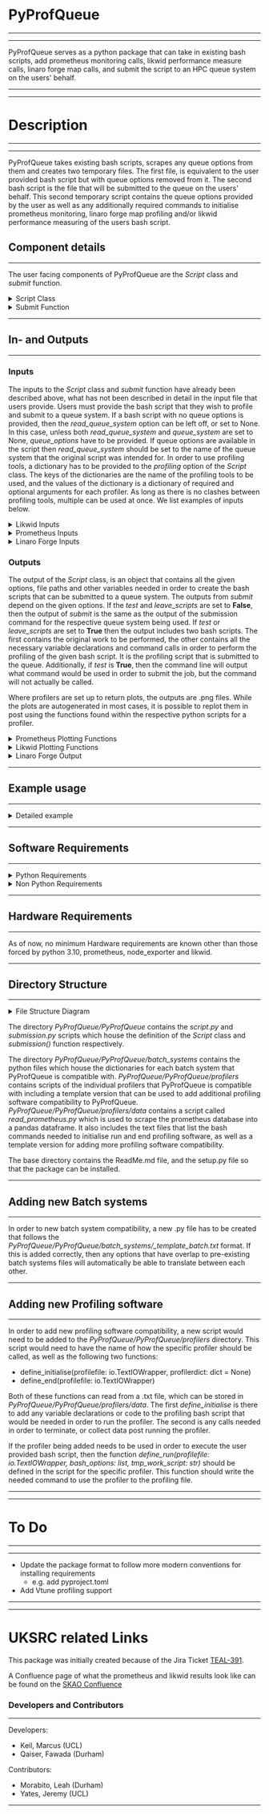 # PyProfQueue

___
___
PyProfQueue serves as a python package that can take in existing bash scripts, add prometheus monitoring calls, 
likwid performance measure calls, linaro forge map calls, and submit the script to an HPC queue system on the users' 
behalf.
___
___
# Description

___
___
PyProfQueue takes existing bash scripts, scrapes any queue options from them and creates two temporary files. The first 
file, is equivalent to the user provided bash script but with queue options removed from it. The second bash script is
the file that will be submitted to the queue on the users' behalf. This second temporary script contains the queue 
options provided by the user as well as any additionally required commands to initialise prometheus monitoring, linaro
forge map profiling and/or likwid performance measuring of the users bash script.
## Component details
___
The user facing components of PyProfQueue are the *Script* class and *submit* function.

<details>

<summary>Script Class</summary>

### Script Class

The *Script* class is used in the following way, and the following options are available:
```
script = PyProfQueue.Script(queue_system: str,
                            work_script: str,
                            read_queue_system: str =None,
                            queue_options: dict = None,
                            profiling: dict = None
                            )   
```
|           Option           | Description                                                                                                                        |
|:--------------------------:|------------------------------------------------------------------------------------------------------------------------------------|
|        queue_system        | The intended target queue system (Supports Slurm and PBS Torque)                                                                   |
|        work_script         | The bash script which contains the queue options and work to be done                                                               |
|read_queue_system (Optional)| The name of the queue system for which the script was written if it was written for a queue system                                 |
|  queue_options (Optional)  | Any queue options to add or override when compared to the work_script                                                              |
|    profiling (Optional)    | Dictionary with keys representing which profiler to use with values of dictionaries listing profiler options such as "requirements"|


The queue options that PyProfQueue supports are dependent on the batch system, for more details, we advise looking 
at the dictionaries in ./PyProfQueue/batch_systems/<batch system of interets>.py in order to find option compatibility.

Any *Script* object, then comes with three additional methods intended to be used by users. These methods are:

#### change_options
```
change_options(queue_options: dict)
```
- Allows for options to be changed post initiation of a *Script* object, in case the options given in the 
initialisation are no longer desired.

As an example usage of *change_options*, let us assume we have a *Script* object that has the option {'time': 12:00:00}
meaning that the script would be terminated if it takes longer than 12 hours. We now wish to make it so that the script
is allowed to run for 24 hours. So we use the following:
```
script.change_options(queue_options={'time':'24:00:00'})
```
*change_options* maintains all previous options that are not listed in the dictionary passed to *change_options*.
</details>


<details>

<summary>Submit Function</summary>
### Submit Function
The *submit* function serves as the point of execution for PyProfQueue. When called, it will take the given *Script* 
object, and submit it to the queue system the *Script* object is configured for.
```
PyProfQueue.submit(script: Script,
                   tmp_work_script: str = './tmp_workfile.sh',
                   tmp_profile_script: str = './tmp_profilefile.sh',
                   bash_options: list = [''],
                   leave_scripts: bool = True,
                   test: bool = False):
```
|           Option            | Description                                                                                                                                                                                                        |
|:---------------------------:|--------------------------------------------------------------------------------------------------------------------------------------------------------------------------------------------------------------------|
|           script            | *Script* object to be submitted to queue                                                                                                                                                                           |
| tmp_work_script (Optional)  | Desired name of temporary work script. Defaults to "./tmp_workfile.sh".                                                                                                                                              |
|tmp_profile_script (Optional)| Desired name of temporary profile script. Defaults to "./tmp_profilefile.sh".                                                                                                                                        |
|   bash_options (Optional)   | List of options that the user provided bash script may require. Defaults to [''].                                                                                                                                 |
|  leave_scripts (Optional)   | Boolean to determine if the temporary scripts should be left or removed after submission. Defaults to True                                                                                                         |
|       test (Optional)       | Boolean to determine if the script should be submitted, or if the command that would be used should be printed to the terminal. Additionally, this leaves the temporary scripts in tackt so they can be inspected. |

</details>

___
##  In- and Outputs
___
### Inputs
The inputs to the *Script* class and *submit* function have already been described above, what has not been described
in detail in the input file that users provide. Users must provide the bash script that they wish to profile and submit
to a queue system. If a bash script with no queue options is provided, then the *read_queue_system* option can be left
off, or set to None. In this case, unless both *read_queue_system* and *queue_system* are set to None, *queue_options* 
have to be provided. If queue options are available in the script then *read_queue_system* should be set to the name
of the queue system that the original script was intended for. In order to use profiling tools, a dictionary has to 
be provided to the *profiling* option of the *Script* class. The keys of the dictionaries are the name of the profiling
tools to be used, and the values of the dictionary is a dictionary of required and optional arguments for each profiler.
As long as there is no clashes between profiling tools, multiple can be used at once. We list examples of inputs below.

<details>
<summary>Likwid Inputs</summary>

#### Likwid specific inputs
In order to use likwid, the key 'likwid' needs to be used in the *profiling* option for the *Script* object. This key 
then needs to have a dictionary which can contain the key "requirements" which would list of all commands that need to
be executed prior to being able to use likwid on the HPC system the script is being submitted to. If, for example, a 
simple module loading command is required, it could look like this
```python
profiling = {"likwid": {"requirements":["module load likwid"]}}
```
</details>

<details>
<summary>Prometheus Inputs</summary>

#### Prometheus specific inputs
In order to use prometheus, the key 'prometheus' needs to be used in the *profiling* option for the *Script* object. 
This key then needs to have a dictionary containing the key "requirements" which has to contain the path to the 
prometheus instance to use, or it has to contain "ip_address" which then has an IP address, stored as a string, 
of a pre-existing prometheus instance that can be scraped. Here is an example of both, where "<path/to/prometheus>" 
is used to represent the path to the prometheus instance the user would want to use.
```python
profiling = {"prometheus": {"requirements":["export PROMETHEUS_SOFTWARE=<path/to/prometheus>"]}}
# OR
profiling = {"prometheus": {"ip_address":["127.0.0.1:9090"]}}
```
</details>

<details>
<summary>Linaro Forge Inputs</summary>

#### Linaro Forge Map specific inputs
In order to use Linaro Forge map profiling, the key 'linaro_forge' needs to be used in the *profiling* option for the 
*Script* object. This key then requires have a value of "code_line" listing the strings to look for in the user 
provided bash script which should be profiled using Linaro Forge map. It is important to note, that any entry into the
"code_line" list will be used to search lines of the user provided bash script, providing a "code_line" such as 'echo',
would add Linaro Forge map profiling to every line containing the string 'echo', not just a line that only has 'echo' 
on it. Additionally, a "requirements" key can be provided which should list any commands that need to be executed prior 
to being able to use Linaro Forge on an HPC system, and it can also contain an "options" key to allow options to be 
passed to the Linaro Forge map calls. Here is an example of how the profiling option could look like if a user wanted 
to only use Linaro Forge map profiling
```python
profiling = {"linaro_forge": {'code_line': ['echo "Hello World"']}}
```
Because of the overhead of Linaro Forge map, we do not recommend using Likwid and Linaro Forge map together. The results
from Likwid would be less representative of the user provided bash script as the overhead of Linaro Forge map would
be included into the data, but non-separable. 
</details>


### Outputs
The output of the *Script* class, is an object that contains all the given options, file paths and other variables 
needed in order to create the bash scripts that can be submitted to a queue system. The outputs from *submit* 
depend on the given options. If the *test* and *leave_scripts* are set to **False**, then the output of *submit* is 
the same as the output of the submission command for the respective queue system being used. If *test* or 
*leave_scripts* are set to **True** then the output includes two bash scripts. The first contains the original work 
to be performed, the other contains all the necessary variable declarations and command calls in order to perform 
the profiling of the given bash script. It is the profiling script that is submitted to the queue. Additionally,
if *test* is **True**, then the command line will output what command would be used in order to submit the job, but
the command will not actually be called.

Where profilers are set up to return plots, the outputs are .png files. While the plots are autogenerated in most cases,
it is possible to replot them in post using the functions found within the respective python scripts for a profiler.

<details>
<summary>Prometheus Plotting Functions</summary>
The following plot functions are called automatically by the script that PyProfQueue creates, but can be called in post
by users if so desired.

### profilers.prometheus.load_df function
This function reads the prometheus database created by using prometheus profiling with *PyProfQueue* and stores it 
into a pandas.DataFrame. This then has the time converted into the format of "yyyy-mm-dd HH:MM:SS" for user readability.
The times at which datapoints exist are then also given out as a numpy.array on top of returning the dataframe. 

|    Option    | Description                             |
|:------------:|-----------------------------------------|
| feather_path | path to the scraped prometheus database |
### profilers.prometheus.plot_prom_profiling function
This function plots the results of a prometheus profiling effort. It is compatible with additional features for 
[Common Workflow Language](https://www.commonwl.org/) (CWL) workflows, if the output from a CWL call is saved to a file.

|            Option            | Description                                                                                                                      |
|:----------------------------:|----------------------------------------------------------------------------------------------------------------------------------|
|              df              | pandas.DataFrame of the prometheus profiling data. Obtained from load_df                                                         |
|         time_series          | numpy.array of the times at which data was collected. Obtained from load_df                                                      |
|         name_prefix          | Desired path and name prefix for the plots                                                                                       |
|     mean_cpu (Optional)      | Boolean on if the mean_cpu usage should be plotted                                                                               |
|      all_cpu (Optional)      | Boolean on if all cpu usages should be plotted                                                                                   |
|      memory (Optional)       | Boolean on if the memory usage should be plotted                                                                                 |
|      network (Optional)      | Boolean on if the network usage should be plotted                                                                                |
|network_three_mean (Optional) | Boolean on if the network y-limit should be restricted to three times the mean value                                             |
|       gant (Optional)        | Boolean on if a gant chart like plot should be created if CWL was used to run a workflow                                         |
|     cwl_file (Optional)      | Path to a text file containing the ouput of CWL, if it was used to run a workflow. This is used to shade when each step occured. |
|       label (Optional)       | Boolean to label each CWL step on shaded graphs if cwl_file was provided                                                         |
</details>

<details>
<summary>Likwid Plotting Functions</summary>

### profilers.likwid.plot_likwid_roof_single function
This function plots the results of a likwid profiling effort as a single point, meaning that it is the average FLOP/s
and average operational intensity over the entire duration of the job.

|        Option         | Description                                                          |
|:---------------------:|----------------------------------------------------------------------|
|      name_prefix      | Desired path and name prefix for the plot                            |
|        maxperf        | Float of the maximum performance listed in likwid output file        |
|      maxband          | Float of the maximum memory bandwidth listed in likwid output file   |
| code_name (Optional)  | String of what to call the code in the legend of the plot            |
| code_mflop (Optional) | Float of the codes MFLOP/s listed in the likwid output               |
| code_opint (Optional) | Float of the codes Operational Intensity listed in the likwid output |

### profilers.likwid.plot_roof_timeseries function
This function plots the results of a likwid profiling effort as a single point, meaning that it is the average FLOP/s
and average operational intensity over the entire duration of the job. The performance is plotted in Log scale.

|        Option         | Description                                                        |
|:---------------------:|--------------------------------------------------------------------|
|      likwid_file      | Path to likwid output file                                         |
|      name_prefix      | Desired path and name prefix for the plot                          |
|        maxperf        | Float of the maximum performance listed in likwid output file      |
|        maxband        | Float of the maximum memory bandwidth listed in likwid output file |
| code_name (Optional)  | String of what to call the code in the legend of the plot          |
</details>

<details>
<summary>Linaro Forge Output</summary>

Linaro Forge map, provides a .map file for each call of Linaro Forge map that was added to the user provided bash 
script. This file can be opened using Linaro Forge in order to see the results of the profiling performed on those
calls.

</details>

___
## Example usage
___
<details>
<summary>Detailed example</summary>

Let us look at a toy example to show how this script would be used. Let us assume we have an HPC system that uses slurm.
This system requires loading the likwid module if we want to use it, and we have downloaded the prometheus codes to the
directory **/home/Software** and ensured that we can execute both without sudo commands. Let us assume we have the 
following bash script:
```bash
#!/bin/bash
#SBATCH -A example_project
#SBATCH -c 16
#SBATCH -N 1
#SBATCH -o /home/queue_work/%x.%j/output.out
#SBATCH -p example_partition
#SBATCH -J TestSubmission
#SBATCH -n 1
#SBATCH -t 00:05:00

echo "The first option was:"
echo ${1}
echo "The second option was:"
echo ${2}
```

The following example python script can be used to add the prometheus monitoring, likwid performance profiling and to 
submit the script to the queue. We have listed the queue options in the *Script* object initialisation even though it 
would pull them from the bash script in order to show an example of how they would be listed.
```python 
import PyProfQueue as ppq

ProfileScript = ppq.Script(queue_system='slurm',
                           work_script='./tmp_workfile.sh',
                           queue_options={
                             'workdir': '/home/queue_work/%x.%j',
                             'job_name': 'NewName'},
                           profiling={
                             "likwid": {'requirements': ['module load oneAPI_comp/2021.1.0',
                                                         'module load likwid/5.2.0']},
                             "prometheus": {'requirements': ['export PROMETHEUS_SOFTWARE=/home/Software']}
                           }
                           )

ppq.submit(ProfileScript, 
           tmp_work_script = './test_workfile.sh',
           tmp_profile_script = './test_profilefile.sh',
           bash_options=['"Hello "', '"World!"'],
           test=True)
```
This python script prints the following to the command line, but does not submit a job:
```
The following command would be used to submit a job to the queue:
sbatch ./test_profilefile.sh
```
Following this, it has created two files, test_workfile.sh and test_profilefile.sh. test_workfile.sh should look like
the original bash script provided by the user, but with the options removed, in our case:
```bash
#!/bin/bash

# Any work that users may want to do on an HPC system, including environment initialisations
# For the sake of example we simply call
echo "The first option was:"
echo ${1}
echo "The second option was:"
echo ${2}
```

While test_profiliefile.sh contains all the necessary initialisations and terminations for prometheus and likwid to run
and provide plots and output files. The entire file won't be listed here as it is quite length, however we will 
state how the test_workfile.sh is called within test_profilefile.sh
```bash
likwid-perfctr -g MEM_DP -t 300s -o ${LIKWID_RUNNING_DIR}/likwid_output.txt -O -f bash ./test_workfile.sh  "Hello " "World!"
```
</details>

___
## Software Requirements
___

<details>
<summary>Python Requirements</summary>

For the sake of PyProfQueue, the required python version is at least 3.10, as this package utilises the match 
functionality.
- numpy
- pytz
- pyarrow
- matplotlib
- promql_http_api==0.3.3
- pandas<=2.2.1
</details>


<details>
<summary>Non Python Requirements</summary>

In addition to the python requirements listed above, PyProfQueue also needs to have the following software on the system 
to which the job will be submitted:
- [node_exporter](https://prometheus.io/docs/guides/node-exporter/)
- [prometheus](https://prometheus.io/)
- [likwid](https://github.com/RRZE-HPC/likwid)

For prometheus and node_exporter, it is enough to download the software as long as they can both be launched by the 
user without sudo rights. However, they need to be put into the same directory so that the following directory structure
is in place:
```md
${PROMETHEUS_SOFTWARE}
├── node_exporter
│   └── node_exporter
└── prometheus
    ├── prometheus
    └── prometheus.yml
```
Where *node_exporter/node_exporter* is the executable for node_exporter, *prometheus/prometheus* is the executable for 
prometheus, and *prometheus/prometheus.yml* is the configuration file to be used for prometheus.

For the sake of likwid, it needs to be installed or loaded, in such a way that a user could run the following 
command without sudo rights:
```
likwid-perfctr -g MEM_DP -t 300s <output directory> <executable> <options for executable>
```

</details>

___
## Hardware Requirements
___
As of now, no minimum Hardware requirements are known other than those forced by python 3.10, prometheus, node_exporter
and likwid.
___
## Directory Structure
___

<details>
<summary>File Structure Diagram</summary>

```md
PyProfQueue
├── PyProfQueue
│   ├── batch_systems
│   │   ├── pbs.py
│   │   ├── slurm.py
│   │   └── _template_batch.txt
│   ├── profilers
│   │   ├── data
│   │   │   ├── read_prometheus.py
│   │   │   ├── likwid_commands.txt
│   │   │   ├── linaro_forge_commands.txt
│   │   │   ├── prometheus_commands.txt
│   │   │   └── _template_commands.txt
│   │   ├── likwid.py
│   │   ├── linaro_forge.py
│   │   ├── prometheus.py
│   │   └── _template_profiler.txt
│   ├── __init__.py
│   ├── plot.py
│   ├── script.py
│   └── submission.py
├── ReadMe.md
└── setup.py
```
</details>

The directory *PyProfQueue/PyProfQueue* contains the *script.py* and *submission.py* scripts which house the 
definition of the *Script* class and *submission()* function respectively.

The directory *PyProfQueue/PyProfQueue/batch_systems* contains the python files which house the dictionaries for each
batch system that PyProfQueue is compatible with. *PyProfQueue/PyProfQueue/profilers* contains scripts of the individual 
profilers that PyProfQueue is compatible with including a template version that can be used to add additional profiling 
software compatibility to PyProfQueue. *PyProfQueue/PyProfQueue/profilers/data* contains a script called 
*read_prometheus.py* which is used to scrape the prometheus database into a pandas dataframe. It also includes the text 
files that list the bash commands needed to initialise run and end profiling software, as well as a template version for 
adding more profiling software compatibility.

The base directory contains the ReadMe.md file, and the setup.py file so that the package can be installed.
___
## Adding new Batch systems
___
In order to new batch system compatibility, a new .py file has to be created that follows the 
*PyProfQueue/PyProfQueue/batch_systems/_template_batch.txt* format. If this is added correctly, then any options that 
have overlap to pre-existing batch systems files will automatically be able to translate between each other.
___
## Adding new Profiling software
___
In order to add new profiling software compatibility, a new script would need to be added to the 
*PyProfQueue/PyProfQueue/profilers* directory. This script would need to have the name of how the specific profiler
should be called, as well as the following two functions:
- define_initialise(profilefile: io.TextIOWrapper, profilerdict: dict = None)
- define_end(profilefile: io.TextIOWrapper)

Both of these functions can read from a .txt file, which can be stored in *PyProfQueue/PyProfQueue/profilers/data*.
The first *define_initialise* is there to add any variable declarations or code to the profiling bash script that would
be needed in order to run the profiler. The second is any calls needed in order to terminate, or collect data post 
running the profiler.

If the profiler being added needs to be used in order to execute the user provided bash script, then the function 
*define_run(profilefile: io.TextIOWrapper, bash_options: list, tmp_work_script: str)* should be defined in the 
script for the specific profiler. This function should write the needed command to use the profiler to the profiling 
file.
___
___

# To Do
___
___
- Update the package format to follow more modern conventions for installing requirements
  - e.g. add pyproject.toml 
- Add Vtune profiling support
___
___
# UKSRC related Links
This package was initially created because of the Jira Ticket [TEAL-391](https://jira.skatelescope.org/browse/TEAL-391).

A Confluence page of what the prometheus and likwid results look like can be found on the 
[SKAO Confluence](https://confluence.skatelescope.org/display/SRCSC/Profiling+LOFAR+VLBI+Workflow)

### Developers and Contributors
___
Developers:
- Keil, Marcus (UCL)
- Qaiser, Fawada (Durham)

Contributors:
- Morabito, Leah (Durham)
- Yates, Jeremy (UCL)
___